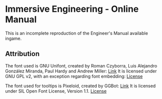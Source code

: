 # Immersive Engineering - Online Manual

This is an incomplete reproduction of the Engineer's Manual available ingame.

## Attribution

The font used is GNU Unifont, created by Roman Czyborra, Luis Alejandro González Miranda, Paul Hardy and Andrew Miller: [Link](https://savannah.gnu.org/projects/unifont)
It is licensed under GNU GPL v2, with an exception regarding font embedding: [License](http://unifoundry.com/LICENSE.txt) 

The font used for tooltips is Pixeloid, created by GGBot: [Link](https://ggbot.itch.io/pixeloid-font)
It is licensed under SIL Open Font License, Version 1.1. [License](https://scripts.sil.org/cms/scripts/page.php?site_id=nrsi&id=OFL)